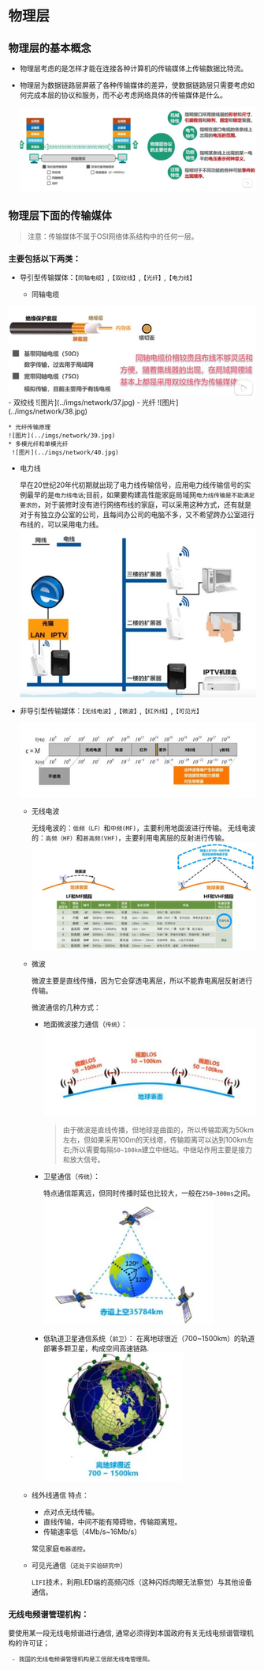 # 物理层

## 物理层的基本概念

 - 物理层考虑的是怎样才能在连接各种计算机的传输媒体上传输数据比特流。

 - 物理层为数据链路层屏蔽了各种传输媒体的差异，使数据链路层只需要考虑如何完成本层的协议和服务，而不必考虑网络具体的传输媒体是什么。

   ![图片](../imgs/network/35.jpg)

## 物理层下面的传输媒体

> 注意：传输媒体不属于OSI网络体系结构中的任何一层。

### 主要包括以下两类：

- 导引型传输媒体：`【同轴电缆】`,`【双绞线】`,`【光纤】`,`【电力线】`

  - 同轴电缆
<img src="../imgs/network/36.jpg">
  - 双绞线
  ![图片](../imgs/network/37.jpg)
  - 光纤
  ![图片](../imgs/network/38.jpg)

    * 光纤传输原理
    ![图片](../imgs/network/39.jpg)
    * 多模光纤和单模光纤
     ![图片](../imgs/network/40.jpg)

  - 电力线

    早在20世纪20年代初期就出现了电力线传输信号，应用电力线传输信号的实例最早的是`电力线电话`;目前，如果要构建高性能家庭局域网`电力线传输是不能满足要求的`，对于装修时没有进行网络布线的家庭，可以采用这种方式，还有就是对于有独立办公室的公司，且每间办公司的电脑不多，又不希望跨办公室进行布线的，可以采用电力线。
    ![图片](../imgs/network/41.jpg)


- 非导引型传输媒体：`【无线电波】`,`【微波】`,`【红外线】`,`【可见光】`

  ![图片](../imgs/network/44.jpg)

  - 无线电波
   
    无线电波的：`低频（LF）`和`中频(MF)`，主要利用地面波进行传输。
    无线电波的：`高频（HF）`和`甚高频(VHF)`，主要利用电离层的反射进行传输。
    ![图片](../imgs/network/45.jpg)

  - 微波

     微波主要是直线传播，因为它会穿透电离层，所以不能靠电离层反射进行传输。
      
      微波通信的几种方式：

      - 地面微波接力通信（`传统`）：
        ![图片](../imgs/network/46.jpg)
        > 由于微波是直线传播，但地球是曲面的，所以传输距离为50km左右，但如果采用100m的天线塔，传输距离可以达到100km左右;所以需要每隔`50~100km`建立中继站。中继站作用主要是接力和放大信号。

      - 卫星通信（`传统`）：

        特点通信距离远，但同时传播时延也比较大，一般在`250~300ms`之间。
        ![图片](../imgs/network/47.jpg)
 
      - 低轨道卫星通信系统（`前卫`）：
        在离地球很近（700~1500km）的轨道部署多颗卫星，构成空间高速链路.
        ![图片](../imgs/network/48.jpg)

  - 线外线通信
    特点：
      - 点对点无线传输。
      - 直线传输，中间不能有障碍物，传输距离短。
      - 传输速率低（4Mb/s~16Mb/s）

    常见家庭`电器遥控`。

  - 可见光通信（`还处于实验研究中`）

    `LIFI`技术，利用LED端的高频闪烁（这种闪烁肉眼无法察觉）与其他设备通信。

  
### 无线电频谱管理机构：


要使用某一段无线电频谱进行通信,   通常必须得到本国政府有关无线电频谱管理机构的许可证；
     
     - 我国的无线电频谱管理机构是工信部无线电管理局。

      
        
